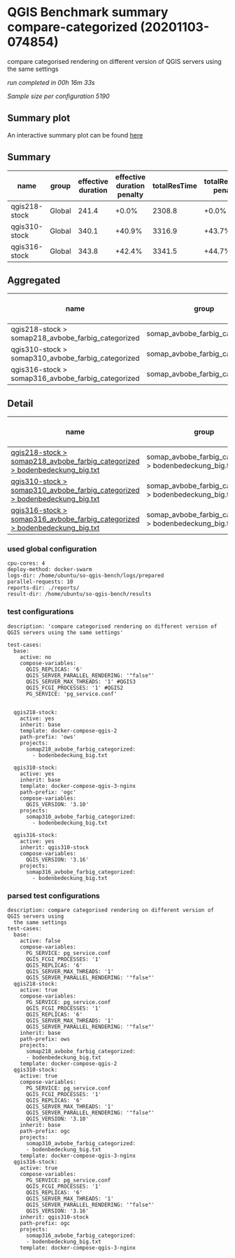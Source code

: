 # QGIS Benchmark summary compare-categorized (20201103-074854)


compare categorised rendering on different version of QGIS servers using the same settings

_run completed in 00h 16m 33s_

_Sample size per configuration 5190_
## Summary plot
An interactive summary plot can be found [here](report_compare-categorized_20201103-074854_plot.html)

## Summary
| name          | group   |   effective duration | effective duration penalty   |   totalResTime | totalResTime penalty   |   medianResTime | medianResTime penalty   |   minResTime |   maxResTime |   responseSizeMB |   sampleCount |   errorCount |   memMaxMB |   memAvgMB |   memMinMB |   cpuMax% |   cpuAvg% |   cpuMin% |   errorPct |
|---------------|---------|----------------------|------------------------------|----------------|------------------------|-----------------|-------------------------|--------------|--------------|------------------|---------------|--------------|------------|------------|------------|-----------|-----------|-----------|------------|
| qgis218-stock | Global  |                241.4 | +0.0%                        |         2308.8 | +0.0%                  |           234.5 | +0.0%                   |           17 |        13904 |           1313.9 |          5190 |            0 |     7429.5 |     6244.8 |     2491.4 |      99.4 |      94.6 |      11   |          0 |
| qgis310-stock | Global  |                340.1 | +40.9%                       |         3316.9 | +43.7%                 |           357   | +52.2%                  |           19 |        21261 |           1352.8 |          5190 |            0 |     6660   |     5661   |     2602.9 |      85.6 |      74.2 |      17   |          0 |
| qgis316-stock | Global  |                343.8 | +42.4%                       |         3341.5 | +44.7%                 |           340   | +45.0%                  |            9 |        23004 |           1352.8 |          5190 |            0 |     6678.7 |     5675.7 |     2616.9 |      84.1 |      73.9 |      12.7 |          0 |

## Aggregated
| name                                               | group                           |   effective duration | effective duration penalty   |   totalResTime | totalResTime penalty   |   medianResTime | medianResTime penalty   |   minResTime |   maxResTime |   responseSizeMB |   sampleCount |   errorCount |   memMaxMB |   memAvgMB |   memMinMB |   cpuMax% |   cpuAvg% |   cpuMin% |   errorPct |
|----------------------------------------------------|---------------------------------|----------------------|------------------------------|----------------|------------------------|-----------------|-------------------------|--------------|--------------|------------------|---------------|--------------|------------|------------|------------|-----------|-----------|-----------|------------|
| qgis218-stock > somap218_avbobe_farbig_categorized | somap_avbobe_farbig_categorized |                241.4 | +0.0%                        |         2308.8 | +0.0%                  |           234.5 | +0.0%                   |           17 |        13904 |           1313.9 |          5190 |            0 |     7429.5 |     6244.8 |     2491.4 |      99.4 |      94.6 |      11   |          0 |
| qgis310-stock > somap310_avbobe_farbig_categorized | somap_avbobe_farbig_categorized |                340.1 | +40.9%                       |         3316.9 | +43.7%                 |           357   | +52.2%                  |           19 |        21261 |           1352.8 |          5190 |            0 |     6660   |     5661   |     2602.9 |      85.6 |      74.2 |      17   |          0 |
| qgis316-stock > somap316_avbobe_farbig_categorized | somap_avbobe_farbig_categorized |                343.8 | +42.4%                       |         3341.5 | +44.7%                 |           340   | +45.0%                  |            9 |        23004 |           1352.8 |          5190 |            0 |     6678.7 |     5675.7 |     2616.9 |      84.1 |      73.9 |      12.7 |          0 |

## Detail
| name                                                                                                                                                                                                                               | group                                                    |   effective duration | effective duration penalty   |   totalResTime | totalResTime penalty   |   medianResTime | medianResTime penalty   |   sampleCount |   errorCount |   errorPct |   meanResTime |   minResTime |   maxResTime |   pct1ResTime |   pct2ResTime |   pct3ResTime |   throughput |   receivedKBytesPerSec |   sentKBytesPerSec |   responseSizeMB |   memMaxMB |   memAvgMB |   memMinMB |   cpuMax% |   cpuAvg% |   cpuMin% |
|------------------------------------------------------------------------------------------------------------------------------------------------------------------------------------------------------------------------------------|----------------------------------------------------------|----------------------|------------------------------|----------------|------------------------|-----------------|-------------------------|---------------|--------------|------------|---------------|--------------|--------------|---------------|---------------|---------------|--------------|------------------------|--------------------|------------------|------------|------------|------------|-----------|-----------|-----------|
| [qgis218-stock > somap218_avbobe_farbig_categorized > bodenbedeckung_big.txt](../results/details/compare-categorized/20201103-074854/qgis218-stock/somap218_avbobe_farbig_categorized/bodenbedeckung_big.txt/dashboard/index.html) | somap_avbobe_farbig_categorized > bodenbedeckung_big.txt |                241.4 | +0.0%                        |         2308.8 | +0.0%                  |           234.5 | +0.0%                   |          5190 |            0 |          0 |       444.858 |           17 |        13904 |         689   |       1016.8  |       5051.04 |      22.0668 |                5720.53 |            9.95059 |           1313.9 |     7429.5 |     6244.8 |     2491.4 |      99.4 |      94.6 |      11   |
| [qgis310-stock > somap310_avbobe_farbig_categorized > bodenbedeckung_big.txt](../results/details/compare-categorized/20201103-074854/qgis310-stock/somap310_avbobe_farbig_categorized/bodenbedeckung_big.txt/dashboard/index.html) | somap_avbobe_farbig_categorized > bodenbedeckung_big.txt |                340.1 | +40.9%                       |         3316.9 | +43.7%                 |           357   | +52.2%                  |          5190 |            0 |          0 |       639.091 |           19 |        21261 |        1088.9 |       1755.35 |       8150.99 |      15.5421 |                4148.45 |            7.0084  |           1352.8 |     6660   |     5661   |     2602.9 |      85.6 |      74.2 |      17   |
| [qgis316-stock > somap316_avbobe_farbig_categorized > bodenbedeckung_big.txt](../results/details/compare-categorized/20201103-074854/qgis316-stock/somap316_avbobe_farbig_categorized/bodenbedeckung_big.txt/dashboard/index.html) | somap_avbobe_farbig_categorized > bodenbedeckung_big.txt |                343.8 | +42.4%                       |         3341.5 | +44.7%                 |           340   | +45.0%                  |          5190 |            0 |          0 |       643.84  |            9 |        23004 |        1069.8 |       1747.25 |       8572.08 |      15.3953 |                4109.25 |            6.94223 |           1352.8 |     6678.7 |     5675.7 |     2616.9 |      84.1 |      73.9 |      12.7 |

### used global configuration

```
cpu-cores: 4
deploy-method: docker-swarm
logs-dir: /home/ubuntu/so-qgis-bench/logs/prepared
parallel-requests: 10
reports-dir: ./reports/
result-dir: /home/ubuntu/so-qgis-bench/results

```
### test configurations

```
description: 'compare categorised rendering on different version of QGIS servers using the same settings'

test-cases:
  base:
    active: no
    compose-variables:
      QGIS_REPLICAS: '6'
      QGIS_SERVER_PARALLEL_RENDERING: '"false"'
      QGIS_SERVER_MAX_THREADS: '1' #QGIS3
      QGIS_FCGI_PROCESSES: '1' #QGIS2
      PG_SERVICE: 'pg_service.conf'


  qgis218-stock:
    active: yes
    inherit: base
    template: docker-compose-qgis-2
    path-prefix: 'ows'
    projects:
      somap218_avbobe_farbig_categorized:
        - bodenbedeckung_big.txt

  qgis310-stock:
    active: yes
    inherit: base
    template: docker-compose-qgis-3-nginx
    path-prefix: 'ogc'
    compose-variables:
      QGIS_VERSION: '3.10'
    projects:
      somap310_avbobe_farbig_categorized:
        - bodenbedeckung_big.txt

  qgis316-stock:
    active: yes
    inherit: qgis310-stock
    compose-variables:
      QGIS_VERSION: '3.16'
    projects:
      somap316_avbobe_farbig_categorized:
        - bodenbedeckung_big.txt

```
### parsed test configurations

```
description: compare categorised rendering on different version of QGIS servers using
  the same settings
test-cases:
  base:
    active: false
    compose-variables:
      PG_SERVICE: pg_service.conf
      QGIS_FCGI_PROCESSES: '1'
      QGIS_REPLICAS: '6'
      QGIS_SERVER_MAX_THREADS: '1'
      QGIS_SERVER_PARALLEL_RENDERING: '"false"'
  qgis218-stock:
    active: true
    compose-variables:
      PG_SERVICE: pg_service.conf
      QGIS_FCGI_PROCESSES: '1'
      QGIS_REPLICAS: '6'
      QGIS_SERVER_MAX_THREADS: '1'
      QGIS_SERVER_PARALLEL_RENDERING: '"false"'
    inherit: base
    path-prefix: ows
    projects:
      somap218_avbobe_farbig_categorized:
      - bodenbedeckung_big.txt
    template: docker-compose-qgis-2
  qgis310-stock:
    active: true
    compose-variables:
      PG_SERVICE: pg_service.conf
      QGIS_FCGI_PROCESSES: '1'
      QGIS_REPLICAS: '6'
      QGIS_SERVER_MAX_THREADS: '1'
      QGIS_SERVER_PARALLEL_RENDERING: '"false"'
      QGIS_VERSION: '3.10'
    inherit: base
    path-prefix: ogc
    projects:
      somap310_avbobe_farbig_categorized:
      - bodenbedeckung_big.txt
    template: docker-compose-qgis-3-nginx
  qgis316-stock:
    active: true
    compose-variables:
      PG_SERVICE: pg_service.conf
      QGIS_FCGI_PROCESSES: '1'
      QGIS_REPLICAS: '6'
      QGIS_SERVER_MAX_THREADS: '1'
      QGIS_SERVER_PARALLEL_RENDERING: '"false"'
      QGIS_VERSION: '3.16'
    inherit: qgis310-stock
    path-prefix: ogc
    projects:
      somap316_avbobe_farbig_categorized:
      - bodenbedeckung_big.txt
    template: docker-compose-qgis-3-nginx

```